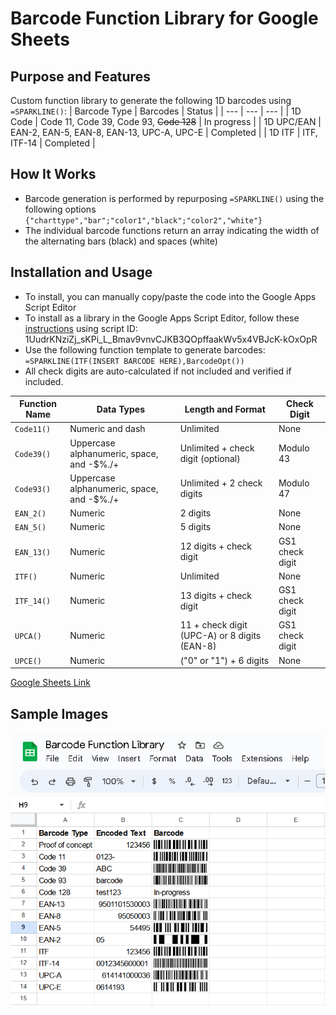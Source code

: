# Barcode Function Library for Google Sheets
## Purpose and Features
Custom function library to generate the following 1D barcodes using `=SPARKLINE()`:
| Barcode Type | Barcodes | Status |
| --- | --- | --- |
| 1D Code | Code 11, Code 39, Code 93, ~~Code 128~~ | In progress |
| 1D UPC/EAN | EAN-2, EAN-5, EAN-8, EAN-13, UPC-A, UPC-E | Completed |
| 1D ITF | ITF, ITF-14 | Completed |
## How It Works
- Barcode generation is performed by repurposing `=SPARKLINE()` using the following options `{"charttype","bar";"color1","black";"color2","white"}`
- The individual barcode functions return an array indicating the width of the alternating bars (black) and spaces (white)
## Installation and Usage
- To install, you can manually copy/paste the code into the Google Apps Script Editor
- To install as a library in the Google Apps Script Editor, follow these [instructions](https://developers.google.com/apps-script/guides/libraries) using script ID: 1UudrKNziZj_sKPi_L_Bmav9vnvCJKB3QOpffaakWv5x4VBJcK-kOxOpR
- Use the following function template to generate barcodes: `=SPARKLINE(ITF(INSERT BARCODE HERE),BarcodeOpt())`
- All check digits are auto-calculated if not included and verified if included.

| Function Name | Data Types | Length and Format | Check Digit |
| --- | --- | --- | --- |
| `Code11()` | Numeric and dash | Unlimited | None |
| `Code39()` | Uppercase alphanumeric, space, and -$%./+ | Unlimited + check digit (optional) | Modulo 43 |
| `Code93()` | Uppercase alphanumeric, space, and -$%./+ | Unlimited + 2 check digits | Modulo 47 |
| `EAN_2()` | Numeric | 2 digits | None |
| `EAN_5()` | Numeric | 5 digits | None |
| `EAN_13()` | Numeric | 12 digits + check digit | GS1 check digit |
| `ITF()` | Numeric | Unlimited | None |
| `ITF_14()` | Numeric | 13 digits + check digit | GS1 check digit |
| `UPCA()` | Numeric | 11 + check digit (UPC-A) or 8 digits (EAN-8) | GS1 check digit |
| `UPCE()` | Numeric | ("0" or "1") + 6 digits | None |

[Google Sheets Link](https://docs.google.com/spreadsheets/d/1ohJxMztwFqVtb1zq3c3esE75vtXWQDQ3wkB3KA7Ip_g/edit?usp=sharing)

## Sample Images
<img src="Images/Sample Barcodes.PNG">
